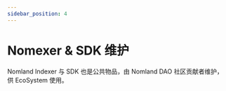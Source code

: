 ```yaml
---
sidebar_position: 4
---
```


# Nomexer & SDK 维护

Nomland Indexer 与 SDK 也是公共物品，由 Nomland DAO 社区贡献者维护，供 EcoSystem 使用。
